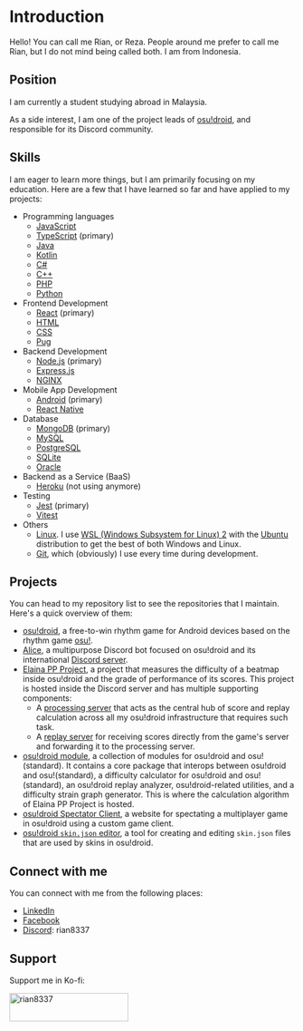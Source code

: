 # Introduction

Hello! You can call me Rian, or Reza. People around me prefer to call me Rian, but I do not mind being called both. I am from Indonesia.

## Position

I am currently a student studying abroad in Malaysia.

As a side interest, I am one of the project leads of [osu!droid](https://github.com/osudroid), and responsible for its Discord community.

## Skills

I am eager to learn more things, but I am primarily focusing on my education. Here are a few that I have learned so far and have applied to my projects:

-   Programming languages
    -   [JavaScript](https://developer.mozilla.org/en-US/docs/Web/JavaScript)
    -   [TypeScript](https://www.typescriptlang.org/) (primary)
    -   [Java](https://www.java.com)
    -   [Kotlin](https://kotlinlang.org/)
    -   [C#](https://learn.microsoft.com/en-us/dotnet/csharp/tour-of-csharp/)
    -   [C++](https://www.w3schools.com/cpp/)
    -   [PHP](https://www.php.net)
    -   [Python](https://www.python.org/)
-   Frontend Development
    -   [React](https://react.dev/) (primary)
    -   [HTML](https://developer.mozilla.org/en-US/docs/Web/HTML)
    -   [CSS](https://developer.mozilla.org/en-US/docs/Web/CSS)
    -   [Pug](https://pugjs.org)
-   Backend Development
    -   [Node.js](https://nodejs.org/) (primary)
    -   [Express.js](https://expressjs.com/)
    -   [NGINX](https://www.nginx.com/)
-   Mobile App Development
    -   [Android](https://developer.android.com) (primary)
    -   [React Native](https://reactnative.dev/)
-   Database
    -   [MongoDB](https://www.mongodb.com/) (primary)
    -   [MySQL](https://www.mysql.com/)
    -   [PostgreSQL](https://www.postgresql.org/)
    -   [SQLite](https://www.sqlite.org/)
    -   [Oracle](https://www.oracle.com/database/)
-   Backend as a Service (BaaS)
    -   [Heroku](https://www.heroku.com/) (not using anymore)
-   Testing
    -   [Jest](https://jestjs.io/) (primary)
    -   [Vitest](https://vitest.dev/)
-   Others
    -   [Linux](https://www.linux.org/). I use [WSL (Windows Subsystem for Linux) 2](https://learn.microsoft.com/en-us/windows/wsl) with the [Ubuntu](https://ubuntu.com/wsl) distribution to get the best of both Windows and Linux.
    -   [Git](https://git-scm.com/), which (obviously) I use every time during development.

## Projects

You can head to my repository list to see the repositories that I maintain. Here's a quick overview of them:

-   [osu!droid](https://github.com/osudroid/osu-droid), a free-to-win rhythm game for Android devices based on the rhythm game [osu!](https://osu.ppy.sh).
-   [Alice](https://github.com/Rian8337/Alice), a multipurpose Discord bot focused on osu!droid and its international [Discord server](https://discord.gg/nyD92cE).
-   [Elaina PP Project](https://github.com/Rian8337/droidppboard), a project that measures the difficulty of a beatmap inside osu!droid and the grade of performance of its scores. This project is hosted inside the Discord server and has multiple supporting components:
    -   A [processing server](https://github.com/Rian8337/dpp-processor-backend) that acts as the central hub of score and replay calculation across all my osu!droid infrastructure that requires such task.
    -   A [replay server](https://github.com/Rian8337/dpp-replay-backend) for receiving scores directly from the game's server and forwarding it to the processing server.
-   [osu!droid module](https://github.com/Rian8337/osu-droid-module), a collection of modules for osu!droid and osu!(standard). It contains a core package that interops between osu!droid and osu!(standard), a difficulty calculator for osu!droid and osu!(standard), an osu!droid replay analyzer, osu!droid-related utilities, and a difficulty strain graph generator. This is where the calculation algorithm of Elaina PP Project is hosted.
-   [osu!droid Spectator Client](https://github.com/Rian8337/osu-droid-spectator), a website for spectating a multiplayer game in osu!droid using a custom game client.
-   [osu!droid `skin.json` editor](https://github.com/Rian8337/skin-json-editor), a tool for creating and editing `skin.json` files that are used by skins in osu!droid.

## Connect with me

You can connect with me from the following places:

-   [LinkedIn](https://www.linkedin.com/in/reza-mouna-hendrian/)
-   [Facebook](https://www.facebook.com/reza.hendrian)
-   [Discord](https://discord.com): rian8337

## Support

Support me in Ko-fi:

<p><a href="https://ko-fi.com/rian8337"> <img align="left" src="https://cdn.ko-fi.com/cdn/kofi3.png?v=3" height="50" width="210" alt="rian8337" /></a></p>
